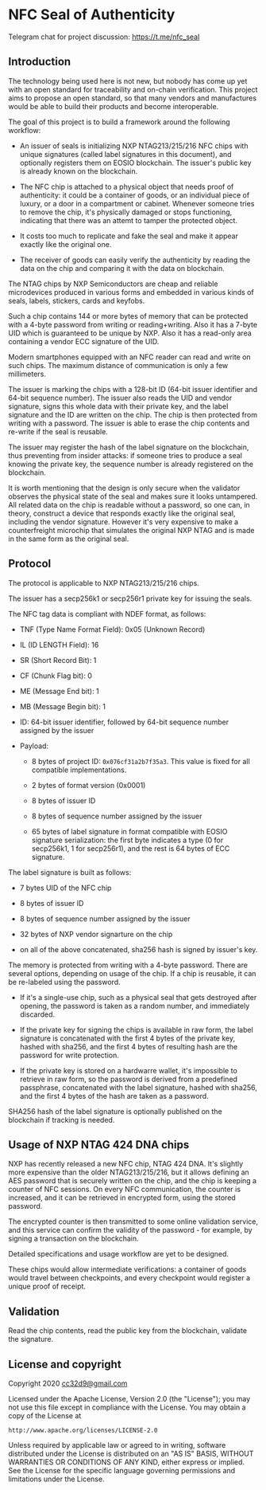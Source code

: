 NFC Seal of Authenticity
========================

Telegram chat for project discussion: https://t.me/nfc_seal

Introduction
------------

The technology being used here is not new, but nobody has come up yet
with an open standard for traceability and on-chain verification. This
project aims to propose an open standard, so that many vendors and
manufactures would be able to build their products and become
interoperable.


The goal of this project is to build a framework around the following
workflow:


* An issuer of seals is initializing NXP NTAG213/215/216 NFC chips
  with unique signatures (called label signatures in this document),
  and optionally registers them on EOSIO blockchain. The issuer's
  public key is already known on the blockchain.


* The NFC chip is attached to a physical object that needs proof of
  authenticity: it could be a container of goods, or an individual
  piece of luxury, or a door in a compartment or cabinet. Whenever
  someone tries to remove the chip, it's physically damaged or stops
  functioning, indicating that there was an attemt to tamper the
  protected object.


* It costs too much to replicate and fake the seal and make it appear
  exactly like the original one.

* The receiver of goods can easily verify the authenticity by reading
  the data on the chip and comparing it with the data on blockchain.


The NTAG chips by NXP Semiconductors are cheap and reliable
microdevices produced in various forms and embedded in various kinds
of seals, labels, stickers, cards and keyfobs.

Such a chip contains 144 or more bytes of memory that can be protected
with a 4-byte password from writing or reading+writing. Also it has a
7-byte UID which is guaranteed to be unique by NXP. Also it has a
read-only area containing a vendor ECC signature of the UID.

Modern smartphones equipped with an NFC reader can read and write on
such chips. The maximum distance of communication is only a few
millimeters.


The issuer is marking the chips with a 128-bit ID (64-bit issuer
identifier and 64-bit sequence number). The issuer also reads the UID
and vendor signature, signs this whole data with their private key,
and the label signature and the ID are written on the chip. The chip
is then protected from writing with a password. The issuer is able to
erase the chip contents and re-write if the seal is reusable.

The issuer may register the hash of the label signature on the
blockchain, thus preventing from insider attacks: if someone tries to
produce a seal knowing the private key, the sequence number is already
registered on the blockchain.

It is worth mentioning that the design is only secure when the
validator observes the physical state of the seal and makes sure it
looks untampered. All related data on the chip is readable without a
password, so one can, in theory, construct a device that responds
exactly like the original seal, including the vendor
signature. However it's very expensive to make a counterfreight
microchip that simulates the original NXP NTAG and is made in the same
form as the original seal.



Protocol
--------

The protocol is applicable to NXP NTAG213/215/216 chips.

The issuer has a secp256k1 or secp256r1 private key for issuing the
seals.

The NFC tag data is compliant with NDEF format, as follows:

* TNF (Type Name Format Field): 0x05 (Unknown Record)

* IL (ID LENGTH Field): 16

* SR (Short Record Bit): 1

* CF (Chunk Flag bit): 0

* ME (Message End bit): 1

* MB (Message Begin bit): 1

* ID: 64-bit issuer identifier, followed by 64-bit sequence number
  assigned by the issuer

* Payload:

  * 8 bytes of project ID: `0x076cf31a2b7f35a3`. This value is fixed
    for all compatible implementations.
  
  * 2 bytes of format version (0x0001)

  * 8 bytes of issuer ID 
  
  * 8 bytes of sequence number assigned by the issuer
        
  * 65 bytes of label signature in format compatible with EOSIO
    signature serialization: the first byte indicates a type (0 for
    secp256k1, 1 for secp256r1), and the rest is 64 bytes of ECC
    signature.



The label signature is built as follows:

* 7 bytes UID of the NFC chip

* 8 bytes of issuer ID 

* 8 bytes of sequence number assigned by the issuer

* 32 bytes of NXP vendor signarture on the chip

* on all of the above concatenated, sha256 hash is signed by issuer's key.


The memory is protected from writing with a 4-byte password. There are
several options, depending on usage of the chip. If a chip is
reusable, it can be re-labeled using the password.

* If it's a single-use chip, such as a physical seal that gets
  destroyed after opening, the password is taken as a random number,
  and immediately discarded.


* If the private key for signing the chips is available in raw form,
  the label signature is concatenated with the first 4 bytes of the
  private key, hashed with sha256, and the first 4 bytes of resulting
  hash are the password for write protection.

* If the private key is stored on a hardwarre wallet, it's impossible
  to retrieve in raw form, so the password is derived from a
  predefined passphrase, concatenated with the label signature, hashed
  with sha256, and the first 4 bytes of the hash are taken as a
  password.



SHA256 hash of the label signature is optionally published on the
blockchain if tracking is needed.


Usage of NXP NTAG 424 DNA chips
-------------------------------

NXP has recently released a new NFC chip, NTAG 424 DNA. It's slightly
more expensive than the older NTAG213/215/216, but it allows defining
an AES password that is securely written on the chip, and the chip is
keeping a counter of NFC sessions. On every NFC communication, the
counter is increased, and it can be retrieved in encrypted form, using
the stored password.

The encrypted counter is then transmitted to some online validation
service, and this service can confirm the validity of the password -
for example, by signing a transaction on the blockchain.

Detailed specifications and usage workflow are yet to be designed.

These chips would allow intermediate verifications: a container of
goods would travel between checkpoints, and every checkpoint would
register a unique proof of receipt.


Validation
----------

Read the chip contents, read the public key from the blockchain,
validate the signature.



License and copyright
---------------------

Copyright 2020 cc32d9@gmail.com

Licensed under the Apache License, Version 2.0 (the "License");
you may not use this file except in compliance with the License.
You may obtain a copy of the License at

    http://www.apache.org/licenses/LICENSE-2.0

Unless required by applicable law or agreed to in writing, software
distributed under the License is distributed on an "AS IS" BASIS,
WITHOUT WARRANTIES OR CONDITIONS OF ANY KIND, either express or implied.
See the License for the specific language governing permissions and
limitations under the License.
